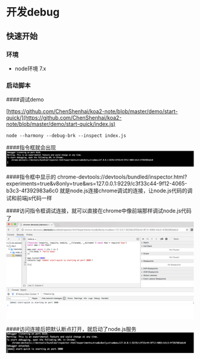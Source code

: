 # 开发debug

## 快速开始

### 环境
- node环境 7.x

### 启动脚本

####调试demo 

[https://github.com/ChenShenhai/koa2-note/blob/master/demo/start-quick/](https://github.com/ChenShenhai/koa2-note/blob/master/demo/start-quick/index.js)

```
node --harmony --debug-brk --inspect index.js
```

####指令框就会出现
![debug-result](./../images/debug-result-01.png)

####指令框中显示的
chrome-devtools://devtools/bundled/inspector.html?experiments=true&v8only=true&ws=127.0.0.1:9229/c3f33c44-9f12-4065-b3c3-4f392983a6c0
就是node.js连接chrome调试的连接，让node.js代码的调试和前端js代码一样

####访问指令框调试连接，就可以直接在chrome中像前端那样调试node.js代码了
![debug-result](./../images/debug-result-02.png)

####访问连接后把默认断点打开，就启动了node.js服务
![debug-result](./../images/debug-result-03.png)

